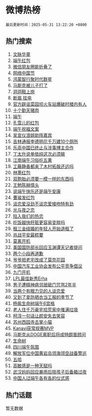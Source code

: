 # 微博热榜

`最后更新时间：2025-05-31 13:22:20 +0800`

## 热门搜索

1. [文脉华章](https://m.weibo.cn/search?containerid=100103type%3D1%26t%3D10%26q%3D%23%E6%96%87%E8%84%89%E5%8D%8E%E7%AB%A0%23&stream_entry_id=51&isnewpage=1&extparam=seat%3D1%26dgr%3D0%26cate%3D10103%26pos%3D0%26q%3D%2523%25E6%2596%2587%25E8%2584%2589%25E5%258D%258E%25E7%25AB%25A0%2523%26filter_type%3Drealtimehot%26stream_entry_id%3D51%26c_type%3D51%26display_time%3D1748668939%26pre_seqid%3D1748668939596038055283)
1. [端午红包](https://m.weibo.cn/search?containerid=100103type%3D1%26t%3D10%26q%3D%E7%AB%AF%E5%8D%88%E7%BA%A2%E5%8C%85&stream_entry_id=31&isnewpage=1&extparam=seat%3D1%26flag%3D1%26band_rank%3D1%26filter_type%3Drealtimehot%26c_type%3D31%26q%3D%25E7%25AB%25AF%25E5%258D%2588%25E7%25BA%25A2%25E5%258C%2585%26lcate%3D5001%26cate%3D5001%26realpos%3D1%26dgr%3D0%26stream_entry_id%3D31%26pos%3D0%26display_time%3D1748668939%26pre_seqid%3D1748668939596038055283)
1. [微信朋友圈能折叠了](https://m.weibo.cn/search?containerid=100103type%3D1%26t%3D10%26q%3D%23%E5%BE%AE%E4%BF%A1%E6%9C%8B%E5%8F%8B%E5%9C%88%E8%83%BD%E6%8A%98%E5%8F%A0%E4%BA%86%23&stream_entry_id=31&isnewpage=1&extparam=seat%3D1%26flag%3D2%26band_rank%3D2%26filter_type%3Drealtimehot%26c_type%3D31%26q%3D%2523%25E5%25BE%25AE%25E4%25BF%25A1%25E6%259C%258B%25E5%258F%258B%25E5%259C%2588%25E8%2583%25BD%25E6%258A%2598%25E5%258F%25A0%25E4%25BA%2586%2523%26lcate%3D5001%26cate%3D5001%26realpos%3D2%26dgr%3D0%26stream_entry_id%3D31%26pos%3D1%26display_time%3D1748668939%26pre_seqid%3D1748668939596038055283)
1. [网络中国节](https://m.weibo.cn/search?containerid=100103type%3D1%26t%3D10%26q%3D%23%E7%BD%91%E7%BB%9C%E4%B8%AD%E5%9B%BD%E8%8A%82%23&stream_entry_id=31&isnewpage=1&extparam=seat%3D1%26flag%3D0%26band_rank%3D3%26filter_type%3Drealtimehot%26c_type%3D31%26q%3D%2523%25E7%25BD%2591%25E7%25BB%259C%25E4%25B8%25AD%25E5%259B%25BD%25E8%258A%2582%2523%26lcate%3D5001%26cate%3D5001%26realpos%3D3%26dgr%3D0%26stream_entry_id%3D31%26pos%3D2%26display_time%3D1748668939%26pre_seqid%3D1748668939596038055283)
1. [鸿蒙智行聚时代群星](https://m.weibo.cn/search?containerid=100103type%3D1%26t%3D10%26q%3D%23%E9%B8%BF%E8%92%99%E6%99%BA%E8%A1%8C%E8%81%9A%E6%97%B6%E4%BB%A3%E7%BE%A4%E6%98%9F%23&stream_entry_id=31&isnewpage=1&extparam=seat%3D1%26dgr%3D0%26adid%3D288221%26band_rank%3D4%26filter_type%3Drealtimehot%26is_ad_pos%3D1%26q%3D%2523%25E9%25B8%25BF%25E8%2592%2599%25E6%2599%25BA%25E8%25A1%258C%25E8%2581%259A%25E6%2597%25B6%25E4%25BB%25A3%25E7%25BE%25A4%25E6%2598%259F%2523%26cate%3D5001%26c_type%3D31%26topic_ad%3D1%26lcate%3D5001%26stream_entry_id%3D31%26pos%3D3%26display_time%3D1748668939%26pre_seqid%3D1748668939596038055283)
1. [马斯克被儿子打了](https://m.weibo.cn/search?containerid=100103type%3D1%26t%3D10%26q%3D%23%E9%A9%AC%E6%96%AF%E5%85%8B%E8%A2%AB%E5%84%BF%E5%AD%90%E6%89%93%E4%BA%86%23&stream_entry_id=31&isnewpage=1&extparam=seat%3D1%26flag%3D1%26band_rank%3D4%26filter_type%3Drealtimehot%26c_type%3D31%26q%3D%2523%25E9%25A9%25AC%25E6%2596%25AF%25E5%2585%258B%25E8%25A2%25AB%25E5%2584%25BF%25E5%25AD%2590%25E6%2589%2593%25E4%25BA%2586%2523%26lcate%3D5001%26cate%3D5001%26realpos%3D4%26dgr%3D0%26stream_entry_id%3D31%26pos%3D4%26display_time%3D1748668939%26pre_seqid%3D1748668939596038055283)
1. [洞洞鞋上岗](https://m.weibo.cn/search?containerid=100103type%3D1%26t%3D10%26q%3D%E6%B4%9E%E6%B4%9E%E9%9E%8B%E4%B8%8A%E5%B2%97&stream_entry_id=31&isnewpage=1&extparam=seat%3D1%26flag%3D1%26band_rank%3D5%26filter_type%3Drealtimehot%26c_type%3D31%26q%3D%25E6%25B4%259E%25E6%25B4%259E%25E9%259E%258B%25E4%25B8%258A%25E5%25B2%2597%26lcate%3D5001%26cate%3D5001%26realpos%3D5%26dgr%3D0%26stream_entry_id%3D31%26pos%3D5%26display_time%3D1748668939%26pre_seqid%3D1748668939596038055283)
1. [断眉 挂电](https://m.weibo.cn/search?containerid=100103type%3D1%26t%3D10%26q%3D%E6%96%AD%E7%9C%89+%E6%8C%82%E7%94%B5&stream_entry_id=31&isnewpage=1&extparam=seat%3D1%26flag%3D0%26band_rank%3D6%26filter_type%3Drealtimehot%26c_type%3D31%26q%3D%25E6%2596%25AD%25E7%259C%2589%2520%25E6%258C%2582%25E7%2594%25B5%26lcate%3D5001%26cate%3D5001%26realpos%3D6%26dgr%3D0%26stream_entry_id%3D31%26pos%3D6%26display_time%3D1748668939%26pre_seqid%3D1748668939596038055283)
1. [官方辟谣菜园坝火车站爆破时楼内有人](https://m.weibo.cn/search?containerid=100103type%3D1%26t%3D10%26q%3D%23%E5%AE%98%E6%96%B9%E8%BE%9F%E8%B0%A3%E8%8F%9C%E5%9B%AD%E5%9D%9D%E7%81%AB%E8%BD%A6%E7%AB%99%E7%88%86%E7%A0%B4%E6%97%B6%E6%A5%BC%E5%86%85%E6%9C%89%E4%BA%BA%23&stream_entry_id=31&isnewpage=1&extparam=seat%3D1%26dgr%3D0%26adid%3D288430%26band_rank%3D7%26filter_type%3Drealtimehot%26is_ad_pos%3D1%26lcate%3D5001%26pos%3D7%26cate%3D5001%26c_type%3D31%26stream_entry_id%3D31%26q%3D%2523%25E5%25AE%2598%25E6%2596%25B9%25E8%25BE%259F%25E8%25B0%25A3%25E8%258F%259C%25E5%259B%25AD%25E5%259D%259D%25E7%2581%25AB%25E8%25BD%25A6%25E7%25AB%2599%25E7%2588%2586%25E7%25A0%25B4%25E6%2597%25B6%25E6%25A5%25BC%25E5%2586%2585%25E6%259C%2589%25E4%25BA%25BA%2523%26display_time%3D1748668939%26pre_seqid%3D1748668939596038055283)
1. [十个勤天猪肉](https://m.weibo.cn/search?containerid=100103type%3D1%26t%3D10%26q%3D%23%E5%8D%81%E4%B8%AA%E5%8B%A4%E5%A4%A9%E7%8C%AA%E8%82%89%23&stream_entry_id=31&isnewpage=1&extparam=seat%3D1%26flag%3D1%26band_rank%3D7%26filter_type%3Drealtimehot%26c_type%3D31%26q%3D%2523%25E5%258D%2581%25E4%25B8%25AA%25E5%258B%25A4%25E5%25A4%25A9%25E7%258C%25AA%25E8%2582%2589%2523%26lcate%3D5001%26cate%3D5001%26realpos%3D7%26dgr%3D0%26stream_entry_id%3D31%26pos%3D8%26display_time%3D1748668939%26pre_seqid%3D1748668939596038055283)
1. [端午](https://m.weibo.cn/search?containerid=100103type%3D1%26t%3D10%26q%3D%E7%AB%AF%E5%8D%88&stream_entry_id=31&isnewpage=1&extparam=seat%3D1%26flag%3D16%26band_rank%3D8%26filter_type%3Drealtimehot%26c_type%3D31%26q%3D%25E7%25AB%25AF%25E5%258D%2588%26lcate%3D5001%26cate%3D5001%26realpos%3D8%26dgr%3D0%26stream_entry_id%3D31%26pos%3D9%26display_time%3D1748668939%26pre_seqid%3D1748668939596038055283)
1. [孔雪儿的红包](https://m.weibo.cn/search?containerid=100103type%3D1%26t%3D10%26q%3D%E5%AD%94%E9%9B%AA%E5%84%BF%E7%9A%84%E7%BA%A2%E5%8C%85&stream_entry_id=31&isnewpage=1&extparam=seat%3D1%26flag%3D1%26band_rank%3D9%26filter_type%3Drealtimehot%26c_type%3D31%26q%3D%25E5%25AD%2594%25E9%259B%25AA%25E5%2584%25BF%25E7%259A%2584%25E7%25BA%25A2%25E5%258C%2585%26lcate%3D5001%26cate%3D5001%26realpos%3D9%26dgr%3D0%26stream_entry_id%3D31%26pos%3D10%26display_time%3D1748668939%26pre_seqid%3D1748668939596038055283)
1. [端午祝福文案](https://m.weibo.cn/search?containerid=100103type%3D1%26t%3D10%26q%3D%23%E7%AB%AF%E5%8D%88%E7%A5%9D%E7%A6%8F%E6%96%87%E6%A1%88%23&stream_entry_id=31&isnewpage=1&extparam=seat%3D1%26flag%3D0%26band_rank%3D10%26filter_type%3Drealtimehot%26c_type%3D31%26q%3D%2523%25E7%25AB%25AF%25E5%258D%2588%25E7%25A5%259D%25E7%25A6%258F%25E6%2596%2587%25E6%25A1%2588%2523%26lcate%3D5001%26cate%3D5001%26realpos%3D10%26dgr%3D0%26stream_entry_id%3D31%26pos%3D11%26display_time%3D1748668939%26pre_seqid%3D1748668939596038055283)
1. [吴宣仪浪姐助阵嘉宾](https://m.weibo.cn/search?containerid=100103type%3D1%26t%3D10%26q%3D%23%E5%90%B4%E5%AE%A3%E4%BB%AA%E6%B5%AA%E5%A7%90%E5%8A%A9%E9%98%B5%E5%98%89%E5%AE%BE%23&stream_entry_id=31&isnewpage=1&extparam=seat%3D1%26flag%3D1%26band_rank%3D11%26filter_type%3Drealtimehot%26c_type%3D31%26q%3D%2523%25E5%2590%25B4%25E5%25AE%25A3%25E4%25BB%25AA%25E6%25B5%25AA%25E5%25A7%2590%25E5%258A%25A9%25E9%2598%25B5%25E5%2598%2589%25E5%25AE%25BE%2523%26lcate%3D5001%26cate%3D5001%26realpos%3D11%26dgr%3D0%26stream_entry_id%3D31%26pos%3D12%26display_time%3D1748668939%26pre_seqid%3D1748668939596038055283)
1. [吉林通报李德明花千万建10个厕所](https://m.weibo.cn/search?containerid=100103type%3D1%26t%3D10%26q%3D%23%E5%90%89%E6%9E%97%E9%80%9A%E6%8A%A5%E6%9D%8E%E5%BE%B7%E6%98%8E%E8%8A%B1%E5%8D%83%E4%B8%87%E5%BB%BA10%E4%B8%AA%E5%8E%95%E6%89%80%23&stream_entry_id=31&isnewpage=1&extparam=seat%3D1%26flag%3D0%26band_rank%3D12%26filter_type%3Drealtimehot%26c_type%3D31%26q%3D%2523%25E5%2590%2589%25E6%259E%2597%25E9%2580%259A%25E6%258A%25A5%25E6%259D%258E%25E5%25BE%25B7%25E6%2598%258E%25E8%258A%25B1%25E5%258D%2583%25E4%25B8%2587%25E5%25BB%25BA10%25E4%25B8%25AA%25E5%258E%2595%25E6%2589%2580%2523%26lcate%3D5001%26cate%3D5001%26realpos%3D12%26dgr%3D0%26stream_entry_id%3D31%26pos%3D13%26display_time%3D1748668939%26pre_seqid%3D1748668939596038055283)
1. [乐高中国已终止与涉事博主合作](https://m.weibo.cn/search?containerid=100103type%3D1%26t%3D10%26q%3D%23%E4%B9%90%E9%AB%98%E4%B8%AD%E5%9B%BD%E5%B7%B2%E7%BB%88%E6%AD%A2%E4%B8%8E%E6%B6%89%E4%BA%8B%E5%8D%9A%E4%B8%BB%E5%90%88%E4%BD%9C%23&stream_entry_id=31&isnewpage=1&extparam=seat%3D1%26flag%3D2%26band_rank%3D13%26filter_type%3Drealtimehot%26c_type%3D31%26q%3D%2523%25E4%25B9%2590%25E9%25AB%2598%25E4%25B8%25AD%25E5%259B%25BD%25E5%25B7%25B2%25E7%25BB%2588%25E6%25AD%25A2%25E4%25B8%258E%25E6%25B6%2589%25E4%25BA%258B%25E5%258D%259A%25E4%25B8%25BB%25E5%2590%2588%25E4%25BD%259C%2523%26lcate%3D5001%26cate%3D5001%26realpos%3D13%26dgr%3D0%26stream_entry_id%3D31%26pos%3D14%26display_time%3D1748668939%26pre_seqid%3D1748668939596038055283)
1. [丁太升说单依纯这次必须输](https://m.weibo.cn/search?containerid=100103type%3D1%26t%3D10%26q%3D%23%E4%B8%81%E5%A4%AA%E5%8D%87%E8%AF%B4%E5%8D%95%E4%BE%9D%E7%BA%AF%E8%BF%99%E6%AC%A1%E5%BF%85%E9%A1%BB%E8%BE%93%23&stream_entry_id=31&isnewpage=1&extparam=seat%3D1%26flag%3D0%26band_rank%3D14%26filter_type%3Drealtimehot%26c_type%3D31%26q%3D%2523%25E4%25B8%2581%25E5%25A4%25AA%25E5%258D%2587%25E8%25AF%25B4%25E5%258D%2595%25E4%25BE%259D%25E7%25BA%25AF%25E8%25BF%2599%25E6%25AC%25A1%25E5%25BF%2585%25E9%25A1%25BB%25E8%25BE%2593%2523%26lcate%3D5001%26cate%3D5001%26realpos%3D14%26dgr%3D0%26stream_entry_id%3D31%26pos%3D15%26display_time%3D1748668939%26pre_seqid%3D1748668939596038055283)
1. [江南端午习俗吃五黄](https://m.weibo.cn/search?containerid=100103type%3D1%26t%3D10%26q%3D%23%E6%B1%9F%E5%8D%97%E7%AB%AF%E5%8D%88%E4%B9%A0%E4%BF%97%E5%90%83%E4%BA%94%E9%BB%84%23&stream_entry_id=31&isnewpage=1&extparam=seat%3D1%26flag%3D1%26adid%3D288386%26band_rank%3D15%26filter_type%3Drealtimehot%26c_type%3D31%26q%3D%2523%25E6%25B1%259F%25E5%258D%2597%25E7%25AB%25AF%25E5%258D%2588%25E4%25B9%25A0%25E4%25BF%2597%25E5%2590%2583%25E4%25BA%2594%25E9%25BB%2584%2523%26cate%3D5001%26dgr%3D0%26realpos%3D15%26lcate%3D5001%26stream_entry_id%3D31%26pos%3D16%26display_time%3D1748668939%26pre_seqid%3D1748668939596038055283)
1. [工藤静香都来了木村拓哉还远吗](https://m.weibo.cn/search?containerid=100103type%3D1%26t%3D10%26q%3D%E5%B7%A5%E8%97%A4%E9%9D%99%E9%A6%99%E9%83%BD%E6%9D%A5%E4%BA%86%E6%9C%A8%E6%9D%91%E6%8B%93%E5%93%89%E8%BF%98%E8%BF%9C%E5%90%97&stream_entry_id=31&isnewpage=1&extparam=seat%3D1%26flag%3D2%26band_rank%3D16%26filter_type%3Drealtimehot%26c_type%3D31%26q%3D%25E5%25B7%25A5%25E8%2597%25A4%25E9%259D%2599%25E9%25A6%2599%25E9%2583%25BD%25E6%259D%25A5%25E4%25BA%2586%25E6%259C%25A8%25E6%259D%2591%25E6%258B%2593%25E5%2593%2589%25E8%25BF%2598%25E8%25BF%259C%25E5%2590%2597%26lcate%3D5001%26cate%3D5001%26realpos%3D16%26dgr%3D0%26stream_entry_id%3D31%26pos%3D17%26display_time%3D1748668939%26pre_seqid%3D1748668939596038055283)
1. [林墨红包](https://m.weibo.cn/search?containerid=100103type%3D1%26t%3D10%26q%3D%23%E6%9E%97%E5%A2%A8%E7%BA%A2%E5%8C%85%23&stream_entry_id=31&isnewpage=1&extparam=seat%3D1%26flag%3D1%26band_rank%3D17%26filter_type%3Drealtimehot%26c_type%3D31%26q%3D%2523%25E6%259E%2597%25E5%25A2%25A8%25E7%25BA%25A2%25E5%258C%2585%2523%26lcate%3D5001%26cate%3D5001%26realpos%3D17%26dgr%3D0%26stream_entry_id%3D31%26pos%3D18%26display_time%3D1748668939%26pre_seqid%3D1748668939596038055283)
1. [双胞胎必须要一模一样的东西吗](https://m.weibo.cn/search?containerid=100103type%3D1%26t%3D10%26q%3D%E5%8F%8C%E8%83%9E%E8%83%8E%E5%BF%85%E9%A1%BB%E8%A6%81%E4%B8%80%E6%A8%A1%E4%B8%80%E6%A0%B7%E7%9A%84%E4%B8%9C%E8%A5%BF%E5%90%97&stream_entry_id=31&isnewpage=1&extparam=seat%3D1%26flag%3D1%26band_rank%3D18%26filter_type%3Drealtimehot%26c_type%3D31%26q%3D%25E5%258F%258C%25E8%2583%259E%25E8%2583%258E%25E5%25BF%2585%25E9%25A1%25BB%25E8%25A6%2581%25E4%25B8%2580%25E6%25A8%25A1%25E4%25B8%2580%25E6%25A0%25B7%25E7%259A%2584%25E4%25B8%259C%25E8%25A5%25BF%25E5%2590%2597%26lcate%3D5001%26cate%3D5001%26realpos%3D18%26dgr%3D0%26stream_entry_id%3D31%26pos%3D19%26display_time%3D1748668939%26pre_seqid%3D1748668939596038055283)
1. [王勉陈赫情头](https://m.weibo.cn/search?containerid=100103type%3D1%26t%3D10%26q%3D%23%E7%8E%8B%E5%8B%89%E9%99%88%E8%B5%AB%E6%83%85%E5%A4%B4%23&stream_entry_id=31&isnewpage=1&extparam=seat%3D1%26flag%3D1%26band_rank%3D19%26filter_type%3Drealtimehot%26c_type%3D31%26q%3D%2523%25E7%258E%258B%25E5%258B%2589%25E9%2599%2588%25E8%25B5%25AB%25E6%2583%2585%25E5%25A4%25B4%2523%26lcate%3D5001%26cate%3D5001%26realpos%3D19%26dgr%3D0%26stream_entry_id%3D31%26pos%3D20%26display_time%3D1748668939%26pre_seqid%3D1748668939596038055283)
1. [说端午快乐还是端午安康](https://m.weibo.cn/search?containerid=100103type%3D1%26t%3D10%26q%3D%23%E8%AF%B4%E7%AB%AF%E5%8D%88%E5%BF%AB%E4%B9%90%E8%BF%98%E6%98%AF%E7%AB%AF%E5%8D%88%E5%AE%89%E5%BA%B7%23&stream_entry_id=31&isnewpage=1&extparam=seat%3D1%26flag%3D0%26band_rank%3D20%26filter_type%3Drealtimehot%26c_type%3D31%26q%3D%2523%25E8%25AF%25B4%25E7%25AB%25AF%25E5%258D%2588%25E5%25BF%25AB%25E4%25B9%2590%25E8%25BF%2598%25E6%2598%25AF%25E7%25AB%25AF%25E5%258D%2588%25E5%25AE%2589%25E5%25BA%25B7%2523%26lcate%3D5001%26cate%3D5001%26realpos%3D20%26dgr%3D0%26stream_entry_id%3D31%26pos%3D21%26display_time%3D1748668939%26pre_seqid%3D1748668939596038055283)
1. [曹骏发红包](https://m.weibo.cn/search?containerid=100103type%3D1%26t%3D10%26q%3D%E6%9B%B9%E9%AA%8F%E5%8F%91%E7%BA%A2%E5%8C%85&stream_entry_id=31&isnewpage=1&extparam=seat%3D1%26flag%3D1%26band_rank%3D21%26filter_type%3Drealtimehot%26c_type%3D31%26q%3D%25E6%259B%25B9%25E9%25AA%258F%25E5%258F%2591%25E7%25BA%25A2%25E5%258C%2585%26lcate%3D5001%26cate%3D5001%26realpos%3D21%26dgr%3D0%26stream_entry_id%3D31%26pos%3D22%26display_time%3D1748668939%26pre_seqid%3D1748668939596038055283)
1. [谈恋爱没劲不谈恋爱接吻特有劲](https://m.weibo.cn/search?containerid=100103type%3D1%26t%3D10%26q%3D%23%E8%B0%88%E6%81%8B%E7%88%B1%E6%B2%A1%E5%8A%B2%E4%B8%8D%E8%B0%88%E6%81%8B%E7%88%B1%E6%8E%A5%E5%90%BB%E7%89%B9%E6%9C%89%E5%8A%B2%23&stream_entry_id=31&isnewpage=1&extparam=seat%3D1%26flag%3D1%26band_rank%3D22%26filter_type%3Drealtimehot%26c_type%3D31%26q%3D%2523%25E8%25B0%2588%25E6%2581%258B%25E7%2588%25B1%25E6%25B2%25A1%25E5%258A%25B2%25E4%25B8%258D%25E8%25B0%2588%25E6%2581%258B%25E7%2588%25B1%25E6%258E%25A5%25E5%2590%25BB%25E7%2589%25B9%25E6%259C%2589%25E5%258A%25B2%2523%26lcate%3D5001%26cate%3D5001%26realpos%3D22%26dgr%3D0%26stream_entry_id%3D31%26pos%3D23%26display_time%3D1748668939%26pre_seqid%3D1748668939596038055283)
1. [光与夜之恋](https://m.weibo.cn/search?containerid=100103type%3D1%26t%3D10%26q%3D%23%E5%85%89%E4%B8%8E%E5%A4%9C%E4%B9%8B%E6%81%8B%23&stream_entry_id=31&isnewpage=1&extparam=seat%3D1%26flag%3D1%26band_rank%3D23%26filter_type%3Drealtimehot%26c_type%3D31%26q%3D%2523%25E5%2585%2589%25E4%25B8%258E%25E5%25A4%259C%25E4%25B9%258B%25E6%2581%258B%2523%26lcate%3D5001%26cate%3D5001%26realpos%3D23%26dgr%3D0%26stream_entry_id%3D31%26pos%3D24%26display_time%3D1748668939%26pre_seqid%3D1748668939596038055283)
1. [陷入我们的热恋](https://m.weibo.cn/search?containerid=100103type%3D1%26t%3D10%26q%3D%E9%99%B7%E5%85%A5%E6%88%91%E4%BB%AC%E7%9A%84%E7%83%AD%E6%81%8B&stream_entry_id=31&isnewpage=1&extparam=seat%3D1%26flag%3D1%26band_rank%3D24%26filter_type%3Drealtimehot%26c_type%3D31%26q%3D%25E9%2599%25B7%25E5%2585%25A5%25E6%2588%2591%25E4%25BB%25AC%25E7%259A%2584%25E7%2583%25AD%25E6%2581%258B%26lcate%3D5001%26cate%3D5001%26realpos%3D24%26dgr%3D0%26stream_entry_id%3D31%26pos%3D25%26display_time%3D1748668939%26pre_seqid%3D1748668939596038055283)
1. [吃饭越快肝脏更容易变胖吗](https://m.weibo.cn/search?containerid=100103type%3D1%26t%3D10%26q%3D%E5%90%83%E9%A5%AD%E8%B6%8A%E5%BF%AB%E8%82%9D%E8%84%8F%E6%9B%B4%E5%AE%B9%E6%98%93%E5%8F%98%E8%83%96%E5%90%97&stream_entry_id=31&isnewpage=1&extparam=seat%3D1%26flag%3D1%26is_ai_ask%3D1%26band_rank%3D25%26filter_type%3Drealtimehot%26c_type%3D31%26q%3D%25E5%2590%2583%25E9%25A5%25AD%25E8%25B6%258A%25E5%25BF%25AB%25E8%2582%259D%25E8%2584%258F%25E6%259B%25B4%25E5%25AE%25B9%25E6%2598%2593%25E5%258F%2598%25E8%2583%2596%25E5%2590%2597%26cate%3D5001%26dgr%3D0%26realpos%3D25%26lcate%3D5001%26stream_entry_id%3D31%26pos%3D26%26display_time%3D1748668939%26pre_seqid%3D1748668939596038055283)
1. [租三金结婚的年轻人开始退租了](https://m.weibo.cn/search?containerid=100103type%3D1%26t%3D10%26q%3D%23%E7%A7%9F%E4%B8%89%E9%87%91%E7%BB%93%E5%A9%9A%E7%9A%84%E5%B9%B4%E8%BD%BB%E4%BA%BA%E5%BC%80%E5%A7%8B%E9%80%80%E7%A7%9F%E4%BA%86%23&stream_entry_id=31&isnewpage=1&extparam=seat%3D1%26flag%3D0%26band_rank%3D26%26filter_type%3Drealtimehot%26c_type%3D31%26q%3D%2523%25E7%25A7%259F%25E4%25B8%2589%25E9%2587%2591%25E7%25BB%2593%25E5%25A9%259A%25E7%259A%2584%25E5%25B9%25B4%25E8%25BD%25BB%25E4%25BA%25BA%25E5%25BC%2580%25E5%25A7%258B%25E9%2580%2580%25E7%25A7%259F%25E4%25BA%2586%2523%26lcate%3D5001%26cate%3D5001%26realpos%3D26%26dgr%3D0%26stream_entry_id%3D31%26pos%3D27%26display_time%3D1748668939%26pre_seqid%3D1748668939596038055283)
1. [肖战平安最粽要](https://m.weibo.cn/search?containerid=100103type%3D1%26t%3D10%26q%3D%23%E8%82%96%E6%88%98%E5%B9%B3%E5%AE%89%E6%9C%80%E7%B2%BD%E8%A6%81%23&stream_entry_id=31&isnewpage=1&extparam=seat%3D1%26flag%3D0%26band_rank%3D27%26filter_type%3Drealtimehot%26c_type%3D31%26q%3D%2523%25E8%2582%2596%25E6%2588%2598%25E5%25B9%25B3%25E5%25AE%2589%25E6%259C%2580%25E7%25B2%25BD%25E8%25A6%2581%2523%26lcate%3D5001%26cate%3D5001%26realpos%3D27%26dgr%3D0%26stream_entry_id%3D31%26pos%3D28%26display_time%3D1748668939%26pre_seqid%3D1748668939596038055283)
1. [莫离开机](https://m.weibo.cn/search?containerid=100103type%3D1%26t%3D10%26q%3D%E8%8E%AB%E7%A6%BB%E5%BC%80%E6%9C%BA&stream_entry_id=31&isnewpage=1&extparam=seat%3D1%26flag%3D0%26band_rank%3D28%26filter_type%3Drealtimehot%26c_type%3D31%26q%3D%25E8%258E%25AB%25E7%25A6%25BB%25E5%25BC%2580%25E6%259C%25BA%26lcate%3D5001%26cate%3D5001%26realpos%3D28%26dgr%3D0%26stream_entry_id%3D31%26pos%3D29%26display_time%3D1748668939%26pre_seqid%3D1748668939596038055283)
1. [美国国防部长回应玉渊谭天记者提问](https://m.weibo.cn/search?containerid=100103type%3D1%26t%3D10%26q%3D%23%E7%BE%8E%E5%9B%BD%E5%9B%BD%E9%98%B2%E9%83%A8%E9%95%BF%E5%9B%9E%E5%BA%94%E7%8E%89%E6%B8%8A%E8%B0%AD%E5%A4%A9%E8%AE%B0%E8%80%85%E6%8F%90%E9%97%AE%23&stream_entry_id=31&isnewpage=1&extparam=seat%3D1%26flag%3D1%26band_rank%3D29%26filter_type%3Drealtimehot%26c_type%3D31%26q%3D%2523%25E7%25BE%258E%25E5%259B%25BD%25E5%259B%25BD%25E9%2598%25B2%25E9%2583%25A8%25E9%2595%25BF%25E5%259B%259E%25E5%25BA%2594%25E7%258E%2589%25E6%25B8%258A%25E8%25B0%25AD%25E5%25A4%25A9%25E8%25AE%25B0%25E8%2580%2585%25E6%258F%2590%25E9%2597%25AE%2523%26lcate%3D5001%26cate%3D5001%26realpos%3D29%26dgr%3D0%26stream_entry_id%3D31%26pos%3D30%26display_time%3D1748668939%26pre_seqid%3D1748668939596038055283)
1. [两个小段再道歉](https://m.weibo.cn/search?containerid=100103type%3D1%26t%3D10%26q%3D%23%E4%B8%A4%E4%B8%AA%E5%B0%8F%E6%AE%B5%E5%86%8D%E9%81%93%E6%AD%89%23&stream_entry_id=31&isnewpage=1&extparam=seat%3D1%26flag%3D1%26band_rank%3D30%26filter_type%3Drealtimehot%26c_type%3D31%26q%3D%2523%25E4%25B8%25A4%25E4%25B8%25AA%25E5%25B0%258F%25E6%25AE%25B5%25E5%2586%258D%25E9%2581%2593%25E6%25AD%2589%2523%26lcate%3D5001%26cate%3D5001%26realpos%3D30%26dgr%3D0%26stream_entry_id%3D31%26pos%3D31%26display_time%3D1748668939%26pre_seqid%3D1748668939596038055283)
1. [爷爷把老宅改成了莫奈花园](https://m.weibo.cn/search?containerid=100103type%3D1%26t%3D10%26q%3D%E7%88%B7%E7%88%B7%E6%8A%8A%E8%80%81%E5%AE%85%E6%94%B9%E6%88%90%E4%BA%86%E8%8E%AB%E5%A5%88%E8%8A%B1%E5%9B%AD&stream_entry_id=31&isnewpage=1&extparam=seat%3D1%26flag%3D1%26band_rank%3D31%26filter_type%3Drealtimehot%26c_type%3D31%26q%3D%25E7%2588%25B7%25E7%2588%25B7%25E6%258A%258A%25E8%2580%2581%25E5%25AE%2585%25E6%2594%25B9%25E6%2588%2590%25E4%25BA%2586%25E8%258E%25AB%25E5%25A5%2588%25E8%258A%25B1%25E5%259B%25AD%26lcate%3D5001%26cate%3D5001%26realpos%3D31%26dgr%3D0%26stream_entry_id%3D31%26pos%3D32%26display_time%3D1748668939%26pre_seqid%3D1748668939596038055283)
1. [中国汽车工业协会发布公平竞争倡议](https://m.weibo.cn/search?containerid=100103type%3D1%26t%3D10%26q%3D%23%E4%B8%AD%E5%9B%BD%E6%B1%BD%E8%BD%A6%E5%B7%A5%E4%B8%9A%E5%8D%8F%E4%BC%9A%E5%8F%91%E5%B8%83%E5%85%AC%E5%B9%B3%E7%AB%9E%E4%BA%89%E5%80%A1%E8%AE%AE%23&stream_entry_id=31&isnewpage=1&extparam=seat%3D1%26flag%3D0%26band_rank%3D32%26filter_type%3Drealtimehot%26c_type%3D31%26q%3D%2523%25E4%25B8%25AD%25E5%259B%25BD%25E6%25B1%25BD%25E8%25BD%25A6%25E5%25B7%25A5%25E4%25B8%259A%25E5%258D%258F%25E4%25BC%259A%25E5%258F%2591%25E5%25B8%2583%25E5%2585%25AC%25E5%25B9%25B3%25E7%25AB%259E%25E4%25BA%2589%25E5%2580%25A1%25E8%25AE%25AE%2523%26lcate%3D5001%26cate%3D5001%26realpos%3D32%26dgr%3D0%26stream_entry_id%3D31%26pos%3D33%26display_time%3D1748668939%26pre_seqid%3D1748668939596038055283)
1. [九门开机](https://m.weibo.cn/search?containerid=100103type%3D1%26t%3D10%26q%3D%23%E4%B9%9D%E9%97%A8%E5%BC%80%E6%9C%BA%23&stream_entry_id=31&isnewpage=1&extparam=seat%3D1%26flag%3D0%26band_rank%3D33%26filter_type%3Drealtimehot%26c_type%3D31%26q%3D%2523%25E4%25B9%259D%25E9%2597%25A8%25E5%25BC%2580%25E6%259C%25BA%2523%26lcate%3D5001%26cate%3D5001%26realpos%3D33%26dgr%3D0%26stream_entry_id%3D31%26pos%3D34%26display_time%3D1748668939%26pre_seqid%3D1748668939596038055283)
1. [LPL最佳新秀Erha](https://m.weibo.cn/search?containerid=100103type%3D1%26t%3D10%26q%3D%23LPL%E6%9C%80%E4%BD%B3%E6%96%B0%E7%A7%80Erha%23&stream_entry_id=31&isnewpage=1&extparam=seat%3D1%26flag%3D1%26band_rank%3D34%26filter_type%3Drealtimehot%26c_type%3D31%26q%3D%2523LPL%25E6%259C%2580%25E4%25BD%25B3%25E6%2596%25B0%25E7%25A7%2580Erha%2523%26lcate%3D5001%26cate%3D5001%26realpos%3D34%26dgr%3D0%26stream_entry_id%3D31%26pos%3D35%26display_time%3D1748668939%26pre_seqid%3D1748668939596038055283)
1. [男子遭精神病邻居砸门咒骂2年半](https://m.weibo.cn/search?containerid=100103type%3D1%26t%3D10%26q%3D%23%E7%94%B7%E5%AD%90%E9%81%AD%E7%B2%BE%E7%A5%9E%E7%97%85%E9%82%BB%E5%B1%85%E7%A0%B8%E9%97%A8%E5%92%92%E9%AA%822%E5%B9%B4%E5%8D%8A%23&stream_entry_id=31&isnewpage=1&extparam=seat%3D1%26flag%3D0%26band_rank%3D35%26filter_type%3Drealtimehot%26c_type%3D31%26q%3D%2523%25E7%2594%25B7%25E5%25AD%2590%25E9%2581%25AD%25E7%25B2%25BE%25E7%25A5%259E%25E7%2597%2585%25E9%2582%25BB%25E5%25B1%2585%25E7%25A0%25B8%25E9%2597%25A8%25E5%2592%2592%25E9%25AA%25822%25E5%25B9%25B4%25E5%258D%258A%2523%26lcate%3D5001%26cate%3D5001%26realpos%3D35%26dgr%3D0%26stream_entry_id%3D31%26pos%3D36%26display_time%3D1748668939%26pre_seqid%3D1748668939596038055283)
1. [当两个有眼力见的人谈恋爱](https://m.weibo.cn/search?containerid=100103type%3D1%26t%3D10%26q%3D%E5%BD%93%E4%B8%A4%E4%B8%AA%E6%9C%89%E7%9C%BC%E5%8A%9B%E8%A7%81%E7%9A%84%E4%BA%BA%E8%B0%88%E6%81%8B%E7%88%B1&stream_entry_id=31&isnewpage=1&extparam=seat%3D1%26flag%3D1%26band_rank%3D36%26filter_type%3Drealtimehot%26c_type%3D31%26q%3D%25E5%25BD%2593%25E4%25B8%25A4%25E4%25B8%25AA%25E6%259C%2589%25E7%259C%25BC%25E5%258A%259B%25E8%25A7%2581%25E7%259A%2584%25E4%25BA%25BA%25E8%25B0%2588%25E6%2581%258B%25E7%2588%25B1%26lcate%3D5001%26cate%3D5001%26realpos%3D36%26dgr%3D0%26stream_entry_id%3D31%26pos%3D37%26display_time%3D1748668939%26pre_seqid%3D1748668939596038055283)
1. [又到了拿防晒衣当工服的季节了](https://m.weibo.cn/search?containerid=100103type%3D1%26t%3D10%26q%3D%E5%8F%88%E5%88%B0%E4%BA%86%E6%8B%BF%E9%98%B2%E6%99%92%E8%A1%A3%E5%BD%93%E5%B7%A5%E6%9C%8D%E7%9A%84%E5%AD%A3%E8%8A%82%E4%BA%86&stream_entry_id=31&isnewpage=1&extparam=seat%3D1%26flag%3D1%26band_rank%3D37%26filter_type%3Drealtimehot%26c_type%3D31%26q%3D%25E5%258F%2588%25E5%2588%25B0%25E4%25BA%2586%25E6%258B%25BF%25E9%2598%25B2%25E6%2599%2592%25E8%25A1%25A3%25E5%25BD%2593%25E5%25B7%25A5%25E6%259C%258D%25E7%259A%2584%25E5%25AD%25A3%25E8%258A%2582%25E4%25BA%2586%26lcate%3D5001%26cate%3D5001%26realpos%3D37%26dgr%3D0%26stream_entry_id%3D31%26pos%3D38%26display_time%3D1748668939%26pre_seqid%3D1748668939596038055283)
1. [杨紫生命树端午6宫格](https://m.weibo.cn/search?containerid=100103type%3D1%26t%3D10%26q%3D%23%E6%9D%A8%E7%B4%AB%E7%94%9F%E5%91%BD%E6%A0%91%E7%AB%AF%E5%8D%886%E5%AE%AB%E6%A0%BC%23&stream_entry_id=31&isnewpage=1&extparam=seat%3D1%26flag%3D0%26band_rank%3D38%26filter_type%3Drealtimehot%26c_type%3D31%26q%3D%2523%25E6%259D%25A8%25E7%25B4%25AB%25E7%2594%259F%25E5%2591%25BD%25E6%25A0%2591%25E7%25AB%25AF%25E5%258D%25886%25E5%25AE%25AB%25E6%25A0%25BC%2523%26lcate%3D5001%26cate%3D5001%26realpos%3D38%26dgr%3D0%26stream_entry_id%3D31%26pos%3D39%26display_time%3D1748668939%26pre_seqid%3D1748668939596038055283)
1. [老人住千万豪宅拾荒家中堆满垃圾](https://m.weibo.cn/search?containerid=100103type%3D1%26t%3D10%26q%3D%23%E8%80%81%E4%BA%BA%E4%BD%8F%E5%8D%83%E4%B8%87%E8%B1%AA%E5%AE%85%E6%8B%BE%E8%8D%92%E5%AE%B6%E4%B8%AD%E5%A0%86%E6%BB%A1%E5%9E%83%E5%9C%BE%23&stream_entry_id=31&isnewpage=1&extparam=seat%3D1%26flag%3D0%26band_rank%3D39%26filter_type%3Drealtimehot%26c_type%3D31%26q%3D%2523%25E8%2580%2581%25E4%25BA%25BA%25E4%25BD%258F%25E5%258D%2583%25E4%25B8%2587%25E8%25B1%25AA%25E5%25AE%2585%25E6%258B%25BE%25E8%258D%2592%25E5%25AE%25B6%25E4%25B8%25AD%25E5%25A0%2586%25E6%25BB%25A1%25E5%259E%2583%25E5%259C%25BE%2523%26lcate%3D5001%26cate%3D5001%26realpos%3D39%26dgr%3D0%26stream_entry_id%3D31%26pos%3D40%26display_time%3D1748668939%26pre_seqid%3D1748668939596038055283)
1. [柯淳一句话让颜安失去笑容](https://m.weibo.cn/search?containerid=100103type%3D1%26t%3D10%26q%3D%E6%9F%AF%E6%B7%B3%E4%B8%80%E5%8F%A5%E8%AF%9D%E8%AE%A9%E9%A2%9C%E5%AE%89%E5%A4%B1%E5%8E%BB%E7%AC%91%E5%AE%B9&stream_entry_id=31&isnewpage=1&extparam=seat%3D1%26flag%3D1%26band_rank%3D40%26filter_type%3Drealtimehot%26c_type%3D31%26q%3D%25E6%259F%25AF%25E6%25B7%25B3%25E4%25B8%2580%25E5%258F%25A5%25E8%25AF%259D%25E8%25AE%25A9%25E9%25A2%259C%25E5%25AE%2589%25E5%25A4%25B1%25E5%258E%25BB%25E7%25AC%2591%25E5%25AE%25B9%26lcate%3D5001%26cate%3D5001%26realpos%3D40%26dgr%3D0%26stream_entry_id%3D31%26pos%3D41%26display_time%3D1748668939%26pre_seqid%3D1748668939596038055283)
1. [苏州西园寺击掌小猫](https://m.weibo.cn/search?containerid=100103type%3D1%26t%3D10%26q%3D%E8%8B%8F%E5%B7%9E%E8%A5%BF%E5%9B%AD%E5%AF%BA%E5%87%BB%E6%8E%8C%E5%B0%8F%E7%8C%AB&stream_entry_id=31&isnewpage=1&extparam=seat%3D1%26flag%3D1%26band_rank%3D41%26filter_type%3Drealtimehot%26c_type%3D31%26q%3D%25E8%258B%258F%25E5%25B7%259E%25E8%25A5%25BF%25E5%259B%25AD%25E5%25AF%25BA%25E5%2587%25BB%25E6%258E%258C%25E5%25B0%258F%25E7%258C%25AB%26lcate%3D5001%26cate%3D5001%26realpos%3D41%26dgr%3D0%26stream_entry_id%3D31%26pos%3D42%26display_time%3D1748668939%26pre_seqid%3D1748668939596038055283)
1. [Kanavi获常规赛MVP](https://m.weibo.cn/search?containerid=100103type%3D1%26t%3D10%26q%3D%23Kanavi%E8%8E%B7%E5%B8%B8%E8%A7%84%E8%B5%9BMVP%23&stream_entry_id=31&isnewpage=1&extparam=seat%3D1%26flag%3D1%26band_rank%3D42%26filter_type%3Drealtimehot%26c_type%3D31%26q%3D%2523Kanavi%25E8%258E%25B7%25E5%25B8%25B8%25E8%25A7%2584%25E8%25B5%259BMVP%2523%26lcate%3D5001%26cate%3D5001%26realpos%3D42%26dgr%3D0%26stream_entry_id%3D31%26pos%3D43%26display_time%3D1748668939%26pre_seqid%3D1748668939596038055283)
1. [马斯克从DOGE离职后将成特朗普顾问](https://m.weibo.cn/search?containerid=100103type%3D1%26t%3D10%26q%3D%23%E9%A9%AC%E6%96%AF%E5%85%8B%E4%BB%8EDOGE%E7%A6%BB%E8%81%8C%E5%90%8E%E5%B0%86%E6%88%90%E7%89%B9%E6%9C%97%E6%99%AE%E9%A1%BE%E9%97%AE%23&stream_entry_id=31&isnewpage=1&extparam=seat%3D1%26flag%3D0%26band_rank%3D43%26filter_type%3Drealtimehot%26c_type%3D31%26q%3D%2523%25E9%25A9%25AC%25E6%2596%25AF%25E5%2585%258B%25E4%25BB%258EDOGE%25E7%25A6%25BB%25E8%2581%258C%25E5%2590%258E%25E5%25B0%2586%25E6%2588%2590%25E7%2589%25B9%25E6%259C%2597%25E6%2599%25AE%25E9%25A1%25BE%25E9%2597%25AE%2523%26lcate%3D5001%26cate%3D5001%26realpos%3D43%26dgr%3D0%26stream_entry_id%3D31%26pos%3D44%26display_time%3D1748668939%26pre_seqid%3D1748668939596038055283)
1. [生命树](https://m.weibo.cn/search?containerid=100103type%3D1%26t%3D10%26q%3D%E7%94%9F%E5%91%BD%E6%A0%91&stream_entry_id=31&isnewpage=1&extparam=seat%3D1%26flag%3D0%26band_rank%3D44%26filter_type%3Drealtimehot%26c_type%3D31%26q%3D%25E7%2594%259F%25E5%2591%25BD%25E6%25A0%2591%26lcate%3D5001%26cate%3D5001%26realpos%3D44%26dgr%3D0%26stream_entry_id%3D31%26pos%3D45%26display_time%3D1748668939%26pre_seqid%3D1748668939596038055283)
1. [四川端午氛围](https://m.weibo.cn/search?containerid=100103type%3D1%26t%3D10%26q%3D%23%E5%9B%9B%E5%B7%9D%E7%AB%AF%E5%8D%88%E6%B0%9B%E5%9B%B4%23&stream_entry_id=31&isnewpage=1&extparam=seat%3D1%26flag%3D1%26band_rank%3D45%26filter_type%3Drealtimehot%26c_type%3D31%26q%3D%2523%25E5%259B%259B%25E5%25B7%259D%25E7%25AB%25AF%25E5%258D%2588%25E6%25B0%259B%25E5%259B%25B4%2523%26lcate%3D5001%26cate%3D5001%26realpos%3D45%26dgr%3D0%26stream_entry_id%3D31%26pos%3D46%26display_time%3D1748668939%26pre_seqid%3D1748668939596038055283)
1. [解放军位中国黄岩岛领海领空战备警巡](https://m.weibo.cn/search?containerid=100103type%3D1%26t%3D10%26q%3D%23%E8%A7%A3%E6%94%BE%E5%86%9B%E4%BD%8D%E4%B8%AD%E5%9B%BD%E9%BB%84%E5%B2%A9%E5%B2%9B%E9%A2%86%E6%B5%B7%E9%A2%86%E7%A9%BA%E6%88%98%E5%A4%87%E8%AD%A6%E5%B7%A1%23&stream_entry_id=31&isnewpage=1&extparam=seat%3D1%26flag%3D0%26band_rank%3D46%26filter_type%3Drealtimehot%26c_type%3D31%26q%3D%2523%25E8%25A7%25A3%25E6%2594%25BE%25E5%2586%259B%25E4%25BD%258D%25E4%25B8%25AD%25E5%259B%25BD%25E9%25BB%2584%25E5%25B2%25A9%25E5%25B2%259B%25E9%25A2%2586%25E6%25B5%25B7%25E9%25A2%2586%25E7%25A9%25BA%25E6%2588%2598%25E5%25A4%2587%25E8%25AD%25A6%25E5%25B7%25A1%2523%26lcate%3D5001%26cate%3D5001%26realpos%3D46%26dgr%3D0%26stream_entry_id%3D31%26pos%3D47%26display_time%3D1748668939%26pre_seqid%3D1748668939596038055283)
1. [五哈](https://m.weibo.cn/search?containerid=100103type%3D1%26t%3D10%26q%3D%E4%BA%94%E5%93%88&stream_entry_id=31&isnewpage=1&extparam=seat%3D1%26flag%3D1%26band_rank%3D47%26filter_type%3Drealtimehot%26c_type%3D31%26q%3D%25E4%25BA%2594%25E5%2593%2588%26lcate%3D5001%26cate%3D5001%26realpos%3D47%26dgr%3D0%26stream_entry_id%3D31%26pos%3D48%26display_time%3D1748668939%26pre_seqid%3D1748668939596038055283)
1. [高敏感是一种天赋吗](https://m.weibo.cn/search?containerid=100103type%3D1%26t%3D10%26q%3D%E9%AB%98%E6%95%8F%E6%84%9F%E6%98%AF%E4%B8%80%E7%A7%8D%E5%A4%A9%E8%B5%8B%E5%90%97&stream_entry_id=31&isnewpage=1&extparam=seat%3D1%26flag%3D1%26is_ai_ask%3D1%26band_rank%3D48%26filter_type%3Drealtimehot%26c_type%3D31%26q%3D%25E9%25AB%2598%25E6%2595%258F%25E6%2584%259F%25E6%2598%25AF%25E4%25B8%2580%25E7%25A7%258D%25E5%25A4%25A9%25E8%25B5%258B%25E5%2590%2597%26cate%3D5001%26dgr%3D0%26realpos%3D48%26lcate%3D5001%26stream_entry_id%3D31%26pos%3D49%26display_time%3D1748668939%26pre_seqid%3D1748668939596038055283)
1. [武汉妈妈回应暴雨后陪孩子后备箱过夜](https://m.weibo.cn/search?containerid=100103type%3D1%26t%3D10%26q%3D%23%E6%AD%A6%E6%B1%89%E5%A6%88%E5%A6%88%E5%9B%9E%E5%BA%94%E6%9A%B4%E9%9B%A8%E5%90%8E%E9%99%AA%E5%AD%A9%E5%AD%90%E5%90%8E%E5%A4%87%E7%AE%B1%E8%BF%87%E5%A4%9C%23&stream_entry_id=31&isnewpage=1&extparam=seat%3D1%26flag%3D0%26band_rank%3D49%26filter_type%3Drealtimehot%26c_type%3D31%26q%3D%2523%25E6%25AD%25A6%25E6%25B1%2589%25E5%25A6%2588%25E5%25A6%2588%25E5%259B%259E%25E5%25BA%2594%25E6%259A%25B4%25E9%259B%25A8%25E5%2590%258E%25E9%2599%25AA%25E5%25AD%25A9%25E5%25AD%2590%25E5%2590%258E%25E5%25A4%2587%25E7%25AE%25B1%25E8%25BF%2587%25E5%25A4%259C%2523%26lcate%3D5001%26cate%3D5001%26realpos%3D49%26dgr%3D0%26stream_entry_id%3D31%26pos%3D50%26display_time%3D1748668939%26pre_seqid%3D1748668939596038055283)
1. [中国人过端午各有各的仪式感](https://m.weibo.cn/search?containerid=100103type%3D1%26t%3D10%26q%3D%23%E4%B8%AD%E5%9B%BD%E4%BA%BA%E8%BF%87%E7%AB%AF%E5%8D%88%E5%90%84%E6%9C%89%E5%90%84%E7%9A%84%E4%BB%AA%E5%BC%8F%E6%84%9F%23&stream_entry_id=31&isnewpage=1&extparam=seat%3D1%26flag%3D0%26band_rank%3D50%26filter_type%3Drealtimehot%26c_type%3D31%26q%3D%2523%25E4%25B8%25AD%25E5%259B%25BD%25E4%25BA%25BA%25E8%25BF%2587%25E7%25AB%25AF%25E5%258D%2588%25E5%2590%2584%25E6%259C%2589%25E5%2590%2584%25E7%259A%2584%25E4%25BB%25AA%25E5%25BC%258F%25E6%2584%259F%2523%26lcate%3D5001%26cate%3D5001%26realpos%3D50%26dgr%3D0%26stream_entry_id%3D31%26pos%3D51%26display_time%3D1748668939%26pre_seqid%3D1748668939596038055283)

## 热门话题

暂无数据
